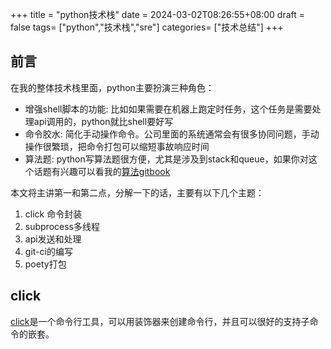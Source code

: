 +++
title =  "python技术栈"
date = 2024-03-02T08:26:55+08:00
draft = false
tags= ["python","技术栈","sre"]
categories= ["技术总结"]
+++

## 前言
在我的整体技术栈里面，python主要扮演三种角色：
- 增强shell脚本的功能: 比如如果需要在机器上跑定时任务，这个任务是需要处理api调用的，python就比shell要好写
- 命令胶水: 简化手动操作命令。公司里面的系统通常会有很多协同问题，手动操作很繁琐，把命令打包可以缩短事故响应时间
- 算法题: python写算法题很方便，尤其是涉及到stack和queue，如果你对这个话题有兴趣可以看我的[算法gitbook](https://liuzehao139.gitbook.io/main/)

本文将主讲第一和第二点，分解一下的话，主要有以下几个主题：
1. click 命令封装
2. subprocess多线程
3. api发送和处理
4. git-ci的编写
5. poety打包

## click
[click](https://click.palletsprojects.com/en/8.1.x/)是一个命令行工具，可以用装饰器来创建命令行，并且可以很好的支持子命令的嵌套。
